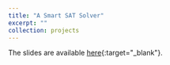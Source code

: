 ```yaml
---
title: "A Smart SAT Solver"
excerpt: ""
collection: projects
---
```




The slides are available [here](/files/slides/SATskell_Slides.pdf){:target="_blank"}.